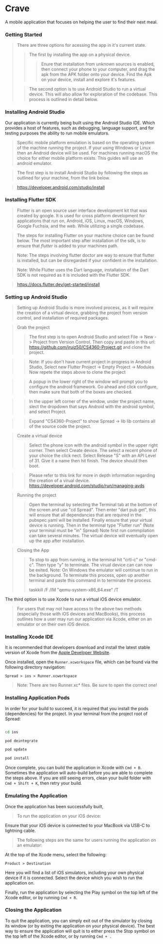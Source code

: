 # Crave

A mobile application that focuses on helping the user to find their next meal.

### Getting Started

> There are three options for acessing the app in it's current state.
>
> > The first by installing the app on a physical device.
> >
> > > Enure that installation from unknown sources is enabled, then connect your phone to your computer, and drag the apk from the APK folder onto your device.
> > > Find the Apk on your device, install and explore it's features.
>
> > The second option is to use Android Studio to run a virtual device. This will also allow for exploration of the codebase.
> > This process is outlined in detail below.

### Installing Android Studio

Our application is currently being built using the Android Studio IDE.
Which provides a host of features, such as debugging, language support, and for testing purposes
the ability to run mobile emulators.

> Specific mobile platform emulation is based on the operating system
> of the machine running the project. If your using Windows or Linux then an Android device will be used.
> For machines running macOS the choice for either mobile platform exists. This guides will use
> an android emulator.

> The first step is to install Android Studio by following the steps as outlined for your machine,
> from the link below.

> https://developer.android.com/studio/install

### Installing Flutter SDK

> Flutter is an open source user interface development kit that was created by google.
> It is used for cross platform development for applications that run on,
> Android, iOS, Linux, macOS, Windows, Google Fuchsia, and the web.
> While utilizing a single codebase.

> The steps for installing Flutter on your machine choice can be found below.
> The most important step after installation of the sdk, is to ensure that _flutter_
> is added to your machines path.

> Note: The steps involving flutter doctor are way to ensure that flutter is installed, but can be disregarded if your
> confident in the installation.

> Note: While Flutter uses the Dart language, installation of the Dart SDK is not required as it is included
> with the Flutter SDK.

> https://docs.flutter.dev/get-started/install

### Setting up Android Studio

> Setting up Android Studio is more involved process, as it will require the creation of a virtual device, grabbing the project
> from version control, and installation of required packages.

> Grab the project
>
> > The first step is to open Android Studio and select File -> New -> Project from Version Control.
> > Then copy and paste in this url: https://github.com/jruiz50/CS4360-Project.git
> > and clone the project.

> > Note: If you don't have current project in progress in Android Studio, Select new Flutter Project -> Empty Project -> Modules
> > Now repete the steps above to clone the project

> > A popup in the lower right of the window will prompt you to configure the android framework. Go ahead and click configure,
> > then make sure that both of the boxes are checked.

> > In the upper left corner of the window, under the project name, slect the dropdown that says Android with the android symbol,
> > and select Project.

> > Expand "CS4360-Project" to show Spread -> lib
> > lib contains all of the source code the project.

> Create a virtual device
>
> > Select the phone icon with the android symbol in the upper right corner.
> > Then select Create device.
> > The select a recent phone of your choice the click nect.
> > Select Release "S" with an API Level of 31.
> > Give it a name then hit finish. The device should then boot.

> > Please refer to this link for more in depth information regarding the creation of a virual device. https://developer.android.com/studio/run/managing-avds

> Running the project
>
> > Open the terminal by selecting the Terminal tab at the bottom of the screen and use "cd Spread".
> > Then enter "dart pub get", this will ensure that all dependancies that are required in the pubspec.yaml will be installed.
> > Finally ensure that your virtual device is running.
> > Then in the terminal type "Flutter run" (Note your terminal must be "in" Spread)
> > Note first run commpilation can take several minutes. The virtual device will eventually open up the app after installation.

> Closing the App
>
> > To stop to app from running, in the terminal hit "crtl-c" or "cmd-c". Then type "y" to terminate. The virual device can
> > can now be exited.
> > Note: On Windows the emulator will continue to run in the background. To terminate this process, open up another terminal
> > and paste this command in to terminate the process.
> >
> > taskkill /F /IM "qemu-system-x86_64.exe" /T

The third option is to use Xcode to run a virtual iOS device emulator.

> For users that may not have access to the above two methods (especially those with iOS devices and MacBooks), this process outlines how a user may run our application via Xcode, either on an emulator or on their own iOS device.

### Installing Xcode IDE

It is recommended that developers download and install the latest stable version of Xcode from the [Apple Developer Website](https://developer.apple.com/xcode/resources/).

Once installed, open the `Runner.xcworkspace` file, which can be found via the following directory navigation:

`Spread > ios > Runner.xcworkspace`

> Note: There are two Runner.xc\* files. Be sure to open the correct one!

### Installing Application Pods

In order for your build to succeed, it is required that you install the pods (dependencies) for the project. In your terminal from the project root of Spread:

```zsh

cd ios

pod deintegrate

pod update

pod install

```

Once complete, you can build the application in Xcode with `Cmd + B`. Sometimes the application will auto-build before you are able to complete the steps above. If you are still seeing errors, clean your build folder with `Cmd + Shift + K`, then retry your build.

### Emulating the Application

Once the application has been successfully built,

> To run the application on your iOS device:

Ensure that your iOS device is connected to your MacBook via USB-C to lightning cable.

> The following steps are the same for users running the application on an emulator:

At the top of the Xcode menu, select the following:

`Product > Destination`

Here you will find a list of iOS simulators, including your own physical device if it is connected. Select the device which you wish to run the application on.

Finally, run the application by selecting the Play symbol on the top left of the Xcode editor, or by running `Cmd + R`.

### Closing the Application

To quit the application, you can simply exit out of the simulator by closing its window (or by exiting the application on your physical device). The best way to ensure the application will quit is to either press the Stop symbol on the top left of the Xcode editor, or by running `Cmd + .`
